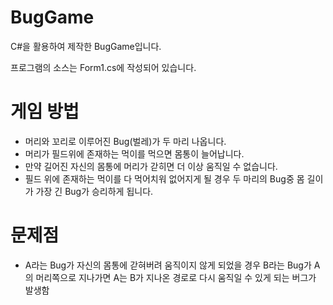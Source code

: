 # BugGame

C#을 활용하여 제작한 BugGame입니다.

프로그램의 소스는 Form1.cs에 작성되어 있습니다.

# 게임 방법

- 머리와 꼬리로 이루어진 Bug(벌레)가 두 마리 나옵니다.
- 머리가 필드위에 존재하는 먹이를 먹으면 몸통이 늘어납니다.
- 만약 길어진 자신의 몸통에 머리가 갇히면 더 이상 움직일 수 없습니다.
- 필드 위에 존재하는 먹이를 다 먹어치워 없어지게 될 경우 두 마리의 Bug중 몸 길이가 가장 긴 Bug가 승리하게 됩니다.

# 문제점

- A라는 Bug가 자신의 몸통에 갇혀버려 움직이지 않게 되었을 경우 B라는 Bug가 A의 머리쪽으로 지나가면
  A는 B가 지나온 경로로 다시 움직일 수 있게 되는 버그가 발생함
